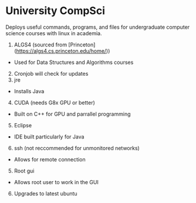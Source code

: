 # University CompSci
Deploys useful commands, programs, and files for undergraduate computer science courses with linux in academia.

1. ALGS4 (sourced from [Princeton] (https://algs4.cs.princeton.edu/home/))
  - Used for Data Structures and Algorithms courses
2. Cronjob will check for updates
3. jre
  - Installs Java
4. CUDA (needs G8x GPU or better)
  - Built on C++ for GPU and parrallel programming
5. Eclipse
  - IDE built particularly for Java
6. ssh (not reccommended for unmonitored networks)
  - Allows for remote connection
5. Root gui
  - Allows root user to work in the GUI
6. Upgrades to latest ubuntu
